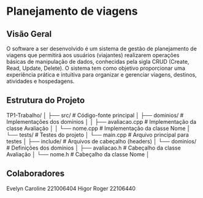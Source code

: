 # Planejamento de viagens

## Visão Geral
O software a ser desenvolvido é um sistema de gestão de planejamento de viagens que permitirá aos usuários (viajantes) realizarem operações básicas de manipulação de dados, conhecidas pela sigla CRUD (Create, Read, Update, Delete). O sistema tem como objetivo proporcionar uma experiência prática e intuitiva para organizar e gerenciar viagens, destinos, atividades e hospedagens.

## Estrutura do Projeto
TP1-Trabalho/
│
├── src/                     # Código-fonte principal
│   ├── dominios/            # Implementações dos domínios
│   │   ├── avaliacao.cpp    # Implementação da classe Avaliação
│   │   └── nome.cpp         # Implementação da classe Nome
│   └── tests/               # Testes do projeto
│       └── main.cpp         # Arquivo principal para testes
│
├── include/                 # Arquivos de cabeçalho (headers)
│   └── dominios/            # Definições dos domínios
│       ├── avaliacao.h      # Cabeçalho da classe Avaliação
│       └── nome.h           # Cabeçalho da classe Nome
│


## Colaboradores
Evelyn Caroline 221006404
Higor Roger 22106440
